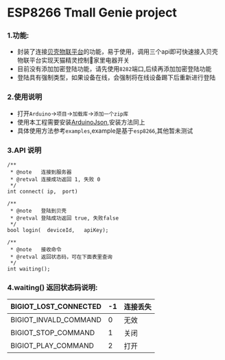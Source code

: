 # ESP8266 Tmall Genie project
### 1.功能:
* 封装了连接[贝壳物联平台](www.bigiot.net)的功能，易于使用，调用三个api即可快速接入贝壳物联平台实现天猫精灵控制家里电器开关
* 目前没有添加加密登陆功能，请先使用`8282`端口,后续再添加加密登陆功能
* 登陆具有强制类型，如果设备在线，会强制将在线设备踢下后重新进行登陆


### 2.使用说明
* 打开`Arduino`->`项目`->`加载库`->`添加一个zip库`
* 使用本工程需要安装[ArduinoJson](https://github.com/bblanchon/ArduinoJson),安装方法同上
* 具体使用方法参考`examples`,example是基于`esp8266`,其他暂未测试

### 3.API 说明
```
/** 
 * @note   连接到服务器
 * @retval 连接成功返回 1, 失败 0
 */
int connect( ip,  port)
```

```
/** 
 * @note   登陆到贝壳
 * @retval 登陆成功返回 true, 失败false
 */
bool login(  deviceId,   apiKey);
```

```
/** 
 * @note   接收命令
 * @retval 返回状态码，可在下面表里查询
 */
int waiting();
```

### 4.waiting() 返回状态码说明:
| BIGIOT_LOST_CONNECTED |-1 |连接丢失|
|------------|--------- |--------  |
| BIGIOT_INVALD_COMMAND | 0 | 无效 |
| BIGIOT_STOP_COMMAND   | 1 | 关闭 |
| BIGIOT_PLAY_COMMAND   | 2 | 打开 |
